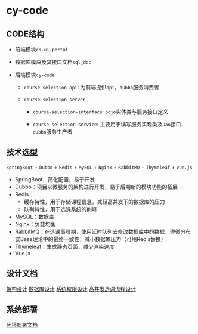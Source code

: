 # cy-code 


## CODE结构

- 前端模块`cs-ui-portal`

- 数据库模块及其接口文档`sql_doc`

- 后端模块`cy-code`

    - `course-selection-api`: 为前端提供`api`，`dubbo`服务消费者

    - `course-selection-server`

        - `course-selection-interface`: `pojo`实体类与服务接口定义

        - `course-selection-service`: 主要用于编写服务实现类及`Dao`接口，`dubbo`服务生产者




## 技术选型

`SpringBoot` + `Dubbo`  + `Redis` + `MySQL` + `Nginx`  + `RabbitMQ` + `Thymeleaf` + `Vue.js`

- SpringBoot：简化配置，易于开发
- Dubbo：项目以微服务的架构进行开发，易于后期新的模块功能的拓展
- Redis：
    - 缓存特性，用于存储课程信息，减轻高并发下的数据库的压力
    - 队列特性，用于选课系统的削峰
- MySQL：数据库
- Nginx：负载均衡
- RabbitMQ：在选课高峰期，使用延时队列去修改数据库中的数据，遵循分布式Base理论中的最终一致性，减小数据库压力（可用Redis替换）
- Thymeleaf：生成静态页面，减少渲染速度
- Vue.js

## 设计文档
[架构设计](https://gitee.com/eddievim/cy-code/wikis/%E6%9E%B6%E6%9E%84%E8%AE%BE%E8%AE%A1)
[数据库设计](https://gitee.com/eddievim/cy-code/wikis/%E6%95%B0%E6%8D%AE%E5%BA%93%E8%AE%BE%E8%AE%A1)
[系统权限设计](https://gitee.com/eddievim/cy-code/wikis/%E7%B3%BB%E7%BB%9F%E6%9D%83%E9%99%90%E8%AE%BE%E8%AE%A1)
[高并发选课流程设计](https://gitee.com/eddievim/cy-code/wikis/%E9%AB%98%E5%B9%B6%E5%8F%91%E9%80%89%E8%AF%BE%E6%B5%81%E7%A8%8B%E8%AE%BE%E8%AE%A1)

## 系统部署
[环境部署文档](https://gitee.com/eddievim/cy-code/wikis/Course-Selection%E7%8E%AF%E5%A2%83%E9%83%A8%E7%BD%B2)
